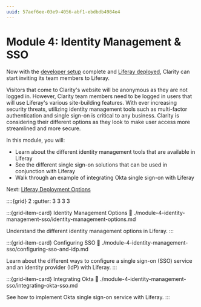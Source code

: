 ```yaml
---
uuid: 57aef6ee-03e9-4056-abf1-ebdbdb4984e4
---
```

# Module 4: Identity Management & SSO

Now with the [developer setup](./module-2-developer-setup.md) complete and [Liferay deployed](./module-3-deploying-liferay.md), Clarity can start inviting its team members to Liferay.

Visitors that come to Clarity's website will be anonymous as they are not logged in. However, Clarity team members need to be logged in users that will use Liferay's various site-building features. With ever increasing security threats, utilizing identity management tools such as multi-factor authentication and single sign-on is critical to any business. Clarity is considering their different options as they look to make user access more streamlined and more secure.

In this module, you will:

* Learn about the different identity management tools that are available in Liferay
* See the different single sign-on solutions that can be used in conjunction with Liferay
* Walk through an example of integrating Okta single sign-on with Liferay

Next: [Liferay Deployment Options](./module-4-identity-management-sso/identity-management-options.md)

::::{grid} 2
:gutter: 3 3 3 3

:::{grid-item-card}  Identity Management Options
:link: ./module-4-identity-management-sso/identity-management-options.md

Understand the different identity management options in Liferay.
:::

:::{grid-item-card}  Configuring SSO
:link: ./module-4-identity-management-sso/configuring-sso-and-idp.md

Learn about the different ways to configure a single sign-on (SSO) service and an identity provider (IdP) with Liferay.
:::

:::{grid-item-card}  Integrating Okta
:link: ./module-4-identity-management-sso/integrating-okta-sso.md

See how to implement Okta single sign-on service with Liferay.
:::
